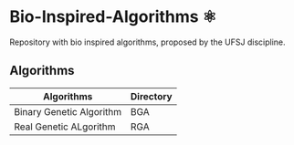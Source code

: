 # Bio-Inspired-Algorithms ⚛️
Repository with bio inspired algorithms, proposed by the UFSJ discipline.

## Algorithms
Algorithms | Directory
--------- | ------
Binary Genetic Algorithm| <a hreh="#">BGA<a>
Real Genetic ALgorithm| <a hreh="#">RGA<a>
